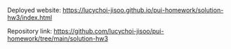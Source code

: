 Deployed website: https://lucychoi-jisoo.github.io/pui-homework/solution-hw3/index.html


Repository link: https://github.com/lucychoi-jisoo/pui-homework/tree/main/solution-hw3